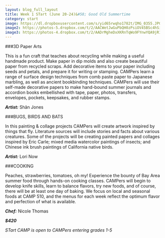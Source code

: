 ```yaml
---
layout: blog_full_layout
title: Week 1 STart (June 20-24)&#58; Good Old Summertime
category: start
image: https://dl.dropboxusercontent.com/s/yid65rwqho1782t/IMG_0355.JPG?dl=0raw=1
image2: https://photos-5.dropbox.com/t/2/AACWetJwGuPbQH0zPsiOV45BSc4hSio3sEA_wQlb_ZJNqQ/12/96179569/jpeg/32x32/1/_/1/2/IMG_0318.JPG/EPPnz0oYubYBIAIoAg/vQugZhUgMwlGfnv6JoM5b_7R8VkRFUidBMxHMXHxfAk?size=1024x768&size_mode=3
image3: https://photos-4.dropbox.com/t/2/AADrMgheDxXKRnTqWo9FYnwYQA9jR1vBBxLgSWZp29DwJQ/12/96179569/jpeg/32x32/1/_/1/2/IMG_1188.JPG/EPPnz0oYyrYBIAIoAg/aCSPcqM2Z6HycYVWb79oWpWfdOyFXTgpZXImjjW0QMY?size=1024x768&size_mode=3
---
```


###3D Paper Arts

This is a fun craft that teaches about recycling while making a useful handmade product. Make paper in dip molds and also create beautiful paper from recycled scraps. Add decorative items to your paper including seeds and petals, and prepare it for writing or stamping. CAMPers learn a range of surface design techniques from comb paste paper to Japanese marbling, as well as ancient bookbinding techniques. CAMPers will use their self-made decorative papers to make hand-bound summer journals and accordion books embellished with tape, paper, photos, transfers, envelopes, pockets, keepsakes, and rubber stamps. 

**_Artist:_** Shân Jones


###BUGS, BIRDS AND BATS

In this painting & collage projects CAMPers will create artwork inspired by things that fly. Literature sources will include stories and facts about various creatures. Some of the projects will be creating painted papers and collages inspired by Eric Carle; mixed media watercolor paintings of insects; and Chinese ink brush paintings of California native birds. 

**_Artist:_** Lori Now


###COOKING

Peaches, strawberries, tomatoes, oh my! Experience the bounty of Bay Area summer food through hands-on cooking classes. CAMPers will begin to develop knife skills, learn to balance flavors, try new foods, and of course, there will be at least one day of baking. We focus on local and seasonal foods at CAMP 510, and the menus for each week reflect the optimum flavor and perfection of what is available. 

**_Chef:_** Nicole Thomas

**_$420_**

*STart CAMP is open to CAMPers entering grades 1-5*

